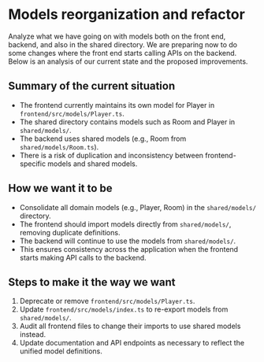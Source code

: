 # Models reorganization and refactor

Analyze what we have going on with models both on the front end, backend, and also in the shared directory.
We are preparing now to do some changes where the front end starts calling APIs on the backend. Below is an analysis of our current state and the proposed improvements.

## Summary of the current situation

- The frontend currently maintains its own model for Player in `frontend/src/models/Player.ts`.
- The shared directory contains models such as Room and Player in `shared/models/`.
- The backend uses shared models (e.g., Room from `shared/models/Room.ts`).
- There is a risk of duplication and inconsistency between frontend-specific models and shared models.

## How we want it to be

- Consolidate all domain models (e.g., Player, Room) in the `shared/models/` directory.
- The frontend should import models directly from `shared/models/`, removing duplicate definitions.
- The backend will continue to use the models from `shared/models/`.
- This ensures consistency across the application when the frontend starts making API calls to the backend.

## Steps to make it the way we want

1. Deprecate or remove `frontend/src/models/Player.ts`.
2. Update `frontend/src/models/index.ts` to re-export models from `shared/models/`.
3. Audit all frontend files to change their imports to use shared models instead.
4. Update documentation and API endpoints as necessary to reflect the unified model definitions.



